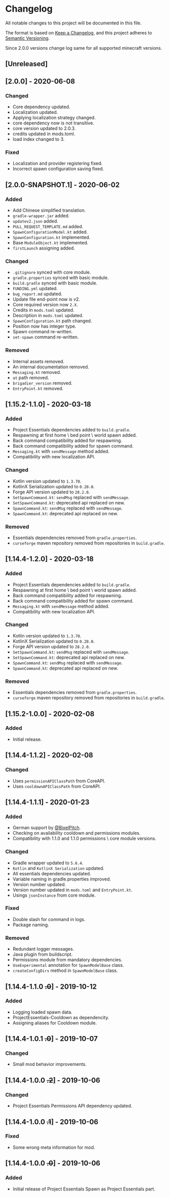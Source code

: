 # Changelog
All notable changes to this project will be documented in this file.

The format is based on [Keep a Changelog](https://keepachangelog.com/en/1.0.0/),
and this project adheres to [Semantic Versioning](https://semver.org/spec/v2.0.0.html).

Since 2.0.0 versions change log same for all supported minecraft versions.

## [Unreleased]

## [2.0.0] - 2020-06-08

### Changed
- Core dependency updated.
- Localization updated.
- Applying localization strategy changed.
- core dependency now is not transitive.
- core version updated to 2.0.3.
- credits updated in mods.toml.
- load index changed to 3.

### Fixed
- Localization and provider registering fixed.
- Incorrect spawn configuration saving fixed.

## [2.0.0-SNAPSHOT.1] - 2020-06-02

### Added
- Add Chinese simplified translation.
- `gradle-wrapper.jar` added.
- `updatev2.json` added.
- `PULL_REQUEST_TEMPLATE.md` added.
- `SpawnConfigurationModel.kt` added.
- `SpawnConfiguration.kt` implemented.
- Base `ModuleObject.kt` implemented.
- `firstLaunch` assigning added.

### Changed
- `.gitignore` synced with core module.
- `gradle.properties` synced with basic module.
- `build.gradle` synced with basic module.
- `FUNDING.yml` updated.
- `bug_report.md` updated.
- Update file end-point now is v2.
- Core required version now `2.X`.
- Credits in `mods.toml` updated.
- Description in `mods.toml` updated.
- `SpawnConfiguration.kt` path changed.
- Position now has integer type.
- Spawn command re-written.
- `set-spawn` command re-written.

### Removed
- Internal assets removed.
- An internal documentation removed.
- `Messaging.kt` removed.
- `at` path removed.
- `brigadier_version` removed.
- `EntryPoint.kt` removed.

## [1.15.2-1.1.0] - 2020-03-18

### Added
- Project Essentials dependencies added to `build.gradle`.
- Respawning at first home \ bed point \ world spawn added.
- Back command compatibility added for respawning.
- Back command compatibility added for spawn command.
- `Messaging.kt` with `sendMessage` method added.
- Compatibility with new localization API.

### Changed
- Kotlin version updated to `1.3.70`.
- KotlinX Serialization updated to `0.20.0`.
- Forge API version updated to `28.2.0`.
- `SetSpawnCommand.kt`: `sendMsg` replaced with `sendMessage`.
- `SetSpawnCommand.kt`: deprecated api replaced on new.
- `SpawnCommand.kt`: `sendMsg` replaced with `sendMessage`.
- `SpawnCommand.kt`: deprecated api replaced on new.

### Removed
- Essentials dependencies removed from `gradle.properties`.
- `curseforge` maven repository removed from repositories in `build.gradle`.

## [1.14.4-1.2.0] - 2020-03-18

### Added
- Project Essentials dependencies added to `build.gradle`.
- Respawning at first home \ bed point \ world spawn added.
- Back command compatibility added for respawning.
- Back command compatibility added for spawn command.
- `Messaging.kt` with `sendMessage` method added.
- Compatibility with new localization API.

### Changed
- Kotlin version updated to `1.3.70`.
- KotlinX Serialization updated to `0.20.0`.
- Forge API version updated to `28.2.0`.
- `SetSpawnCommand.kt`: `sendMsg` replaced with `sendMessage`.
- `SetSpawnCommand.kt`: deprecated api replaced on new.
- `SpawnCommand.kt`: `sendMsg` replaced with `sendMessage`.
- `SpawnCommand.kt`: deprecated api replaced on new.

### Removed
- Essentials dependencies removed from `gradle.properties`.
- `curseforge` maven repository removed from repositories in `build.gradle`.

## [1.15.2-1.0.0] - 2020-02-08

### Added
- Initial release.

## [1.14.4-1.1.2] - 2020-02-08

### Changed
- Uses `permissionAPIClassPath` from CoreAPI.
- Uses `cooldownAPIClassPath` from CoreAPI.

## [1.14.4-1.1.1] - 2020-01-23

### Added
- German support by [@BixelPitch](https://github.com/BixelPitch).
- Checking on availability cooldown and permissions modules.
- Compatibility with 1.1.0 and 1.1.0 permissions \ core module versions.

### Changed
- Gradle wrapper updated to `5.6.4`.
- `Kotlin` and `KotlinX Serialization` updated.
- All essentials dependencies updated.
- Variable naming in gradle.properties improved.
- Version number updated.
- Version number updated in `mods.toml` and `EntryPoint.kt`.
- Usings `jsonInstance` from core module.

### Fixed
- Double slash for command in logs.
- Package naming.

### Removed
- Redundant logger messages.
- Java plugin from buildscript.
- Permissions module from mandatory dependencies.
- `UseExperimental` annotation for `SpawnModelBase` class.
- `createConfigDirs` method in `SpawnModelBase` class.

## [1.14.4-1.1.0 ~~.0~~] - 2019-10-12

### Added
- Logging loaded spawn data.
- ProjectEssentials-Cooldown as dependencity.
- Assigning aliases for Cooldown module.

## [1.14.4-1.0.1 ~~.0~~] - 2019-10-07

### Changed
- Small mod behavior improvements.

## [1.14.4-1.0.0 ~~.2~~] - 2019-10-06

### Changed
- Project Essentials Permissions API dependency updated.

## [1.14.4-1.0.0 ~~.1~~] - 2019-10-06

### Fixed
- Some wrong meta information for mod.

## [1.14.4-1.0.0 ~~.0~~] - 2019-10-06

### Added
- Initial release of Project Essentials Spawn as Project Essentials part.
